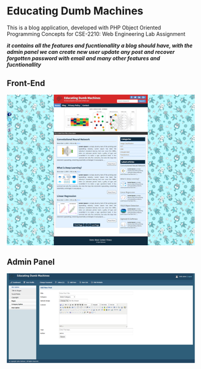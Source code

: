 # Educating Dumb Machines

This is a blog application, developed with PHP Object Oriented Programming Concepts for CSE-2210: Web Engineering Lab Assignment

***it contains all the features and fucntionallity a blog should have, with the admin panel we can create new user update any post and recover forgotten password with email and many other features and fucntionallity***


## Front-End
![CHEESE](images/ss-blog.png)

## Admin Panel
![CHEESE](images/ss-admin.png)
